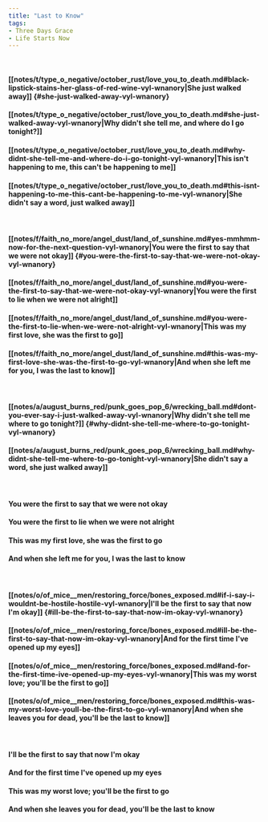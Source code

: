 ```yaml
---
title: "Last to Know"
tags:
- Three Days Grace
- Life Starts Now
---
```

&nbsp;
#### [[notes/t/type_o_negative/october_rust/love_you_to_death.md#black-lipstick-stains-her-glass-of-red-wine-vyl-wnanory|She just walked away]] {#she-just-walked-away-vyl-wnanory}
#### [[notes/t/type_o_negative/october_rust/love_you_to_death.md#she-just-walked-away-vyl-wnanory|Why didn't she tell me, and where do I go tonight?]]
#### [[notes/t/type_o_negative/october_rust/love_you_to_death.md#why-didnt-she-tell-me-and-where-do-i-go-tonight-vyl-wnanory|This isn't happening to me, this can't be happening to me]]
#### [[notes/t/type_o_negative/october_rust/love_you_to_death.md#this-isnt-happening-to-me-this-cant-be-happening-to-me-vyl-wnanory|She didn't say a word, just walked away]]
&nbsp;
#### [[notes/f/faith_no_more/angel_dust/land_of_sunshine.md#yes-mmhmm-now-for-the-next-question-vyl-wnanory|You were the first to say that we were not okay]] {#you-were-the-first-to-say-that-we-were-not-okay-vyl-wnanory}
#### [[notes/f/faith_no_more/angel_dust/land_of_sunshine.md#you-were-the-first-to-say-that-we-were-not-okay-vyl-wnanory|You were the first to lie when we were not alright]]
#### [[notes/f/faith_no_more/angel_dust/land_of_sunshine.md#you-were-the-first-to-lie-when-we-were-not-alright-vyl-wnanory|This was my first love, she was the first to go]]
#### [[notes/f/faith_no_more/angel_dust/land_of_sunshine.md#this-was-my-first-love-she-was-the-first-to-go-vyl-wnanory|And when she left me for you, I was the last to know]]
&nbsp;
#### [[notes/a/august_burns_red/punk_goes_pop_6/wrecking_ball.md#dont-you-ever-say-i-just-walked-away-vyl-wnanory|Why didn't she tell me where to go tonight?]] {#why-didnt-she-tell-me-where-to-go-tonight-vyl-wnanory}
#### [[notes/a/august_burns_red/punk_goes_pop_6/wrecking_ball.md#why-didnt-she-tell-me-where-to-go-tonight-vyl-wnanory|She didn't say a word, she just walked away]]
&nbsp;
#### You were the first to say that we were not okay
#### You were the first to lie when we were not alright
#### This was my first love, she was the first to go
#### And when she left me for you, I was the last to know
&nbsp;
#### [[notes/o/of_mice__men/restoring_force/bones_exposed.md#if-i-say-i-wouldnt-be-hostile-hostile-vyl-wnanory|I'll be the first to say that now I'm okay]] {#ill-be-the-first-to-say-that-now-im-okay-vyl-wnanory}
#### [[notes/o/of_mice__men/restoring_force/bones_exposed.md#ill-be-the-first-to-say-that-now-im-okay-vyl-wnanory|And for the first time I've opened up my eyes]]
#### [[notes/o/of_mice__men/restoring_force/bones_exposed.md#and-for-the-first-time-ive-opened-up-my-eyes-vyl-wnanory|This was my worst love; you'll be the first to go]]
#### [[notes/o/of_mice__men/restoring_force/bones_exposed.md#this-was-my-worst-love-youll-be-the-first-to-go-vyl-wnanory|And when she leaves you for dead, you'll be the last to know]]
&nbsp;
#### I'll be the first to say that now I'm okay
#### And for the first time I've opened up my eyes
#### This was my worst love; you'll be the first to go
#### And when she leaves you for dead, you'll be the last to know
